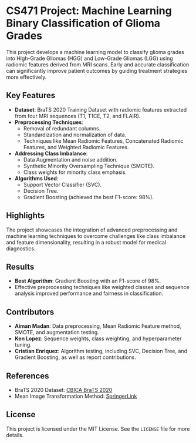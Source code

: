 # CS471 Project: Machine Learning Binary Classification of Glioma Grades

This project develops a machine learning model to classify glioma grades into High-Grade Gliomas (HGG) and Low-Grade Gliomas (LGG) using radiomic features derived from MRI scans. Early and accurate classification can significantly improve patient outcomes by guiding treatment strategies more effectively.

## Key Features
- **Dataset**: BraTS 2020 Training Dataset with radiomic features extracted from four MRI sequences (T1, T1CE, T2, and FLAIR).
- **Preprocessing Techniques**:
  - Removal of redundant columns.
  - Standardization and normalization of data.
  - Techniques like Mean Radiomic Features, Concatenated Radiomic Features, and Weighted Radiomic Features.
- **Addressing Class Imbalance**:
  - Data Augmentation and noise addition.
  - Synthetic Minority Oversampling Technique (SMOTE).
  - Class weights for minority class emphasis.
- **Algorithms Used**:
  - Support Vector Classifier (SVC).
  - Decision Tree.
  - Gradient Boosting (achieved the best F1-score: 98%).

## Highlights
The project showcases the integration of advanced preprocessing and machine learning techniques to overcome challenges like class imbalance and feature dimensionality, resulting in a robust model for medical diagnostics.

## Results
- **Best Algorithm**: Gradient Boosting with an F1-score of 98%.
- Effective preprocessing techniques like weighted classes and sequence analysis improved performance and fairness in classification.

## Contributors
- **Aiman Madan**: Data preprocessing, Mean Radiomic Feature method, SMOTE, and augmentation testing.
- **Ken Lopez**: Sequence weights, class weighting, and hyperparameter tuning.
- **Cristian Enriquez**: Algorithm testing, including SVC, Decision Tree, and Gradient Boosting, as well as report contributions.

## References
- BraTS 2020 Dataset: [CBICA BraTS 2020](https://www.med.upenn.edu/cbica/brats2020/data.html)
- Mean Image Transformation Method: [SpringerLink](https://link.springer.com/chapter/10.1007/978-3-031-66535-6_10)

## License
This project is licensed under the MIT License. See the `LICENSE` file for more details.
